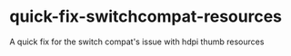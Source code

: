 quick-fix-switchcompat-resources
================================

A quick fix for the switch compat's issue with hdpi thumb resources
